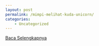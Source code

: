 ```yaml
---
layout: post
permalink: /mimpi-melihat-kuda-unicorn/
categories:
    - Uncategorized
---
```


[Baca Selengkapnya](/10)